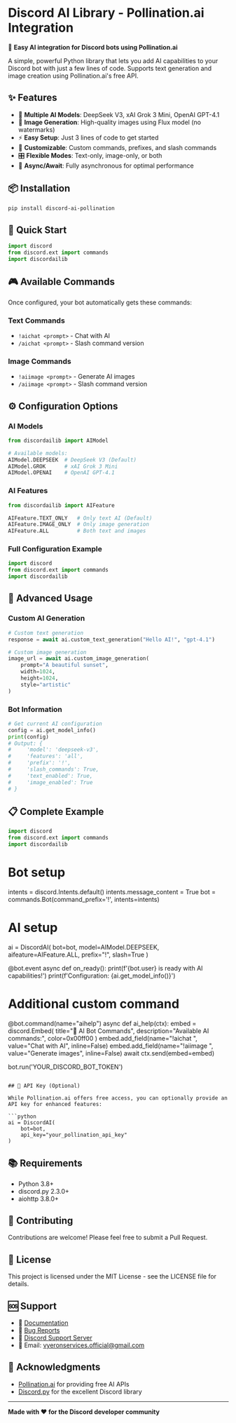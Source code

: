 # Discord AI Library - Pollination.ai Integration

🤖 **Easy AI integration for Discord bots using Pollination.ai**

A simple, powerful Python library that lets you add AI capabilities to your Discord bot with just a few lines of code. Supports text generation and image creation using Pollination.ai's free API.

## ✨ Features

- 🧠 **Multiple AI Models**: DeepSeek V3, xAI Grok 3 Mini, OpenAI GPT-4.1
- 🎨 **Image Generation**: High-quality images using Flux model (no watermarks)
- ⚡ **Easy Setup**: Just 3 lines of code to get started
- 🔧 **Customizable**: Custom commands, prefixes, and slash commands
- 🎛️ **Flexible Modes**: Text-only, image-only, or both
- 🚀 **Async/Await**: Fully asynchronous for optimal performance

## 📦 Installation

```bash
pip install discord-ai-pollination
```

## 🚀 Quick Start

```python
import discord
from discord.ext import commands
import discordailib
```

## 🎮 Available Commands

Once configured, your bot automatically gets these commands:

### Text Commands
- `!aichat <prompt>` - Chat with AI
- `/aichat <prompt>` - Slash command version

### Image Commands  
- `!aiimage <prompt>` - Generate AI images
- `/aiimage <prompt>` - Slash command version

## ⚙️ Configuration Options

### AI Models
```python
from discordailib import AIModel

# Available models:
AIModel.DEEPSEEK  # DeepSeek V3 (Default)
AIModel.GROK      # xAI Grok 3 Mini  
AIModel.OPENAI    # OpenAI GPT-4.1
```

### AI Features
```python
from discordailib import AIFeature

AIFeature.TEXT_ONLY   # Only text AI (Default)
AIFeature.IMAGE_ONLY  # Only image generation
AIFeature.ALL         # Both text and images
```

### Full Configuration Example
```python
import discord
from discord.ext import commands
import discordailib
```

## 🔧 Advanced Usage

### Custom AI Generation
```python
# Custom text generation
response = await ai.custom_text_generation("Hello AI!", "gpt-4.1")

# Custom image generation
image_url = await ai.custom_image_generation(
    prompt="A beautiful sunset",
    width=1024,
    height=1024,
    style="artistic"
)
```

### Bot Information
```python
# Get current AI configuration
config = ai.get_model_info()
print(config)
# Output: {
#     'model': 'deepseek-v3',
#     'features': 'all', 
#     'prefix': '!',
#     'slash_commands': True,
#     'text_enabled': True,
#     'image_enabled': True
# }
```

## 📋 Complete Example

```python
import discord
from discord.ext import commands
import discordailib
```

# Bot setup
intents = discord.Intents.default()
intents.message_content = True
bot = commands.Bot(command_prefix='!', intents=intents)

# AI setup
ai = DiscordAI(
    bot=bot,
    model=AIModel.DEEPSEEK,
    aifeature=AIFeature.ALL,
    prefix="!",
    slash=True
)

@bot.event
async def on_ready():
    print(f'{bot.user} is ready with AI capabilities!')
    print(f'Configuration: {ai.get_model_info()}')

# Additional custom command
@bot.command(name="aihelp")
async def ai_help(ctx):
    embed = discord.Embed(
        title="🤖 AI Bot Commands",
        description="Available AI commands:",
        color=0x00ff00
    )
    embed.add_field(name="!aichat <prompt>", value="Chat with AI", inline=False)
    embed.add_field(name="!aiimage <prompt>", value="Generate images", inline=False)
    await ctx.send(embed=embed)

bot.run('YOUR_DISCORD_BOT_TOKEN')
```

## 🔑 API Key (Optional)

While Pollination.ai offers free access, you can optionally provide an API key for enhanced features:

```python
ai = DiscordAI(
    bot=bot,
    api_key="your_pollination_api_key"
)
```

## 📚 Requirements

- Python 3.8+
- discord.py 2.3.0+
- aiohttp 3.8.0+

## 🤝 Contributing

Contributions are welcome! Please feel free to submit a Pull Request.

## 📄 License

This project is licensed under the MIT License - see the LICENSE file for details.

## 🆘 Support

- 📖 [Documentation](https://github.com/yourusername/discord-ai-pollination)
- 🐛 [Bug Reports](https://github.com/yourusername/discord-ai-pollination/issues)
- 💬 [Discord Support Server](https://discord.gg/zsBNWvDu96)
- 📧 Email: vyeronservices.official@gmail.com

## 🙏 Acknowledgments

- [Pollination.ai](https://pollinations.ai) for providing free AI APIs
- [Discord.py](https://discordpy.readthedocs.io/) for the excellent Discord library

---

**Made with ❤️ for the Discord developer community**